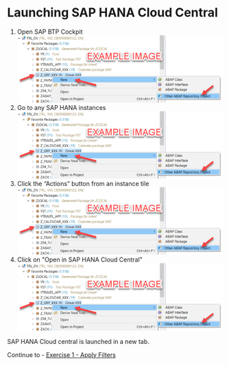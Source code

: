 # Launching SAP HANA Cloud Central

1. Open SAP BTP Cockpit
<br>![](/exercises/ex1/images/01_01_0010.png)
2. Go to any SAP HANA instances
<br>![](/exercises/ex1/images/01_01_0010.png)
3. Click the “Actions” button from an instance tile
<br>![](/exercises/ex1/images/01_01_0010.png)
4. Click on "Open in SAP HANA Cloud Central"
<br>![](/exercises/ex1/images/01_01_0010.png)

SAP HANA Cloud central is launched in a new tab.

Continue to - [Exercise 1 - Apply Filters](../ex1/README.md)
